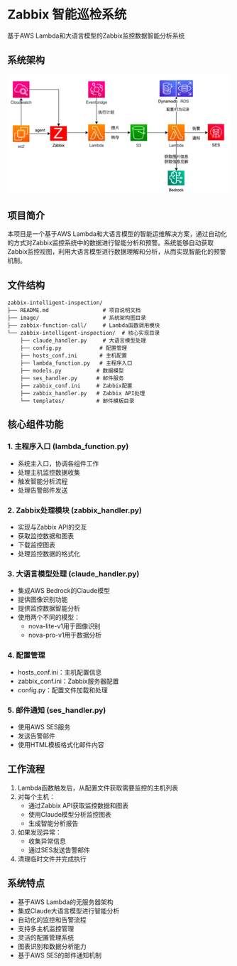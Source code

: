 # Zabbix 智能巡检系统

基于AWS Lambda和大语言模型的Zabbix监控数据智能分析系统

## 系统架构

![架构图](image/architecture.png)

## 项目简介

本项目是一个基于AWS Lambda和大语言模型的智能运维解决方案，通过自动化的方式对Zabbix监控系统中的数据进行智能分析和预警。系统能够自动获取Zabbix监控视图，利用大语言模型进行数据理解和分析，从而实现智能化的预警机制。

## 文件结构

```
zabbix-intelligent-inspection/
├── README.md                 # 项目说明文档
├── image/                    # 系统架构图目录
├── zabbix-function-call/     # Lambda函数调用模块
└── zabbix-intelligent-inspection/  # 核心实现目录
    ├── claude_handler.py     # 大语言模型处理
    ├── config.py            # 配置管理
    ├── hosts_conf.ini       # 主机配置
    ├── lambda_function.py   # 主程序入口
    ├── models.py           # 数据模型
    ├── ses_handler.py      # 邮件服务
    ├── zabbix_conf.ini     # Zabbix配置
    ├── zabbix_handler.py   # Zabbix API处理
    └── templates/          # 邮件模板目录
```

## 核心组件功能

### 1. 主程序入口 (lambda_function.py)
- 系统主入口，协调各组件工作
- 处理主机监控数据收集
- 触发智能分析流程
- 处理告警邮件发送

### 2. Zabbix处理模块 (zabbix_handler.py)
- 实现与Zabbix API的交互
- 获取监控数据和图表
- 下载监控图表
- 处理监控数据的格式化

### 3. 大语言模型处理 (claude_handler.py)
- 集成AWS Bedrock的Claude模型
- 提供图像识别功能
- 提供监控数据智能分析
- 使用两个不同的模型：
  - nova-lite-v1用于图像识别
  - nova-pro-v1用于数据分析

### 4. 配置管理
- hosts_conf.ini：主机配置信息
- zabbix_conf.ini：Zabbix服务器配置
- config.py：配置文件加载和处理

### 5. 邮件通知 (ses_handler.py)
- 使用AWS SES服务
- 发送告警邮件
- 使用HTML模板格式化邮件内容

## 工作流程

1. Lambda函数触发后，从配置文件获取需要监控的主机列表
2. 对每个主机：
   - 通过Zabbix API获取监控数据和图表
   - 使用Claude模型分析监控图表
   - 生成智能分析报告
3. 如果发现异常：
   - 收集异常信息
   - 通过SES发送告警邮件
4. 清理临时文件并完成执行

## 系统特点

- 基于AWS Lambda的无服务器架构
- 集成Claude大语言模型进行智能分析
- 自动化的监控和告警流程
- 支持多主机监控管理
- 灵活的配置管理系统
- 图表识别和数据分析能力
- 基于AWS SES的邮件通知机制
